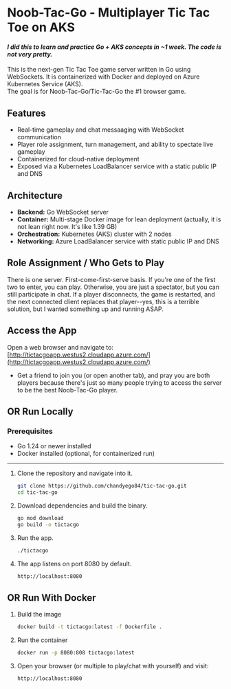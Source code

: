 # Noob-Tac-Go - Multiplayer Tic Tac Toe on AKS

#### *I did this to learn and practice Go + AKS concepts in ~1 week. The code is not very pretty.*

This is the next-gen Tic Tac Toe game server written in Go using WebSockets. It is containerized with Docker and deployed on Azure Kubernetes Service (AKS).  
The goal is for Noob-Tac-Go/Tic-Tac-Go the #1 browser game. 

## Features

- Real-time gameplay and chat messaaging with WebSocket communication  
- Player role assignment, turn management, and ability to spectate live gameplay  
- Containerized for cloud-native deployment  
- Exposed via a Kubernetes LoadBalancer service with a static public IP and DNS

## Architecture

- **Backend:** Go WebSocket server 
- **Container:** Multi-stage Docker image for lean deployment (actually, it is not lean right now. It's like 1.39 GB)
- **Orchestration:** Kubernetes (AKS) cluster with 2 nodes
- **Networking:** Azure LoadBalancer service with static public IP and DNS

## Role Assignment / Who Gets to Play
There is one server. First-come-first-serve basis. If you're one of the first two to enter, you can play. Otherwise, you are just a spectator, but you can still participate in chat. If a player disconnects, the game is restarted, and the next connected client replaces that player--yes, this is a terrible solution, but I wanted something up and running ASAP.

## Access the App
Open a web browser and navigate to:  
[http://tictacgoapp.westus2.cloudapp.azure.com/](http://tictacgoapp.westus2.cloudapp.azure.com/)
* Get a friend to join you (or open another tab), and pray you are both players because there's just so many people trying to access the server to be the best Noob-Tac-Go player.

## OR Run Locally
### Prerequisites
- Go 1.24 or newer installed  
- Docker installed (optional, for containerized run)  
---
1. Clone the repository and navigate into it.
   ```bash
   git clone https://github.com/chandyego84/tic-tac-go.git
   cd tic-tac-go
    ```
2. Download dependencies and build the binary.
    ```bash
    go mod download
    go build -o tictacgo
    ```
3. Run the app.
    ```bash
    ./tictacgo
    ```
4. The app listens on port 8080 by default.
    ```bash
    http://localhost:8080
    ```

## OR Run With Docker
1. Build the image
    ```bash
    docker build -t tictacgo:latest -f Dockerfile .
    ```
2. Run the container
    ```bash
    docker run -p 8080:808 tictacgo:latest
    ```
3. Open your browser (or multiple to play/chat with yourself) and visit:
    ```bash
    http://localhost:8080
    ```